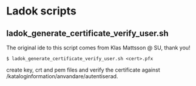# Ladok scripts

## ladok_generate_certificate_verify_user.sh

The original ide to this script comes from Klas Mattsson @ SU, thank you!

`$ ladok_generate_certificate_verify_user.sh <cert>.pfx`

create key, crt and pem files and verify the certificate against /kataloginformation/anvandare/autentiserad.